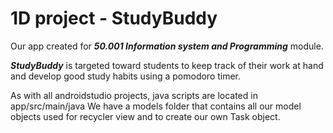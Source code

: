 # 1D project - StudyBuddy
Our app created for ***50.001 Information system and Programming*** module. 

***StudyBuddy*** is targeted toward students to keep track of their work at hand and develop good study habits using a pomodoro timer.


As with all androidstudio projects, java scripts are located in app/src/main/java
We have a models folder that contains all our model objects used for recycler view and to create our own Task object.
